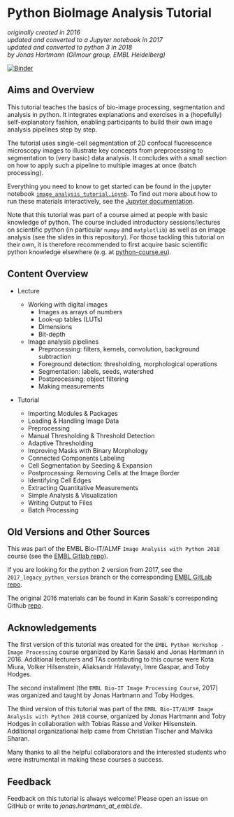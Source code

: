Python BioImage Analysis Tutorial
=================================

*originally created in 2016*    
*updated and converted to a Jupyter notebook in 2017*    
*updated and converted to python 3 in 2018*    
*by Jonas Hartmann (Gilmour group, EMBL Heidelberg)*    

[![Binder](https://mybinder.org/badge_logo.svg)](https://mybinder.org/v2/gh/WhoIsJack/python-bioimage-analysis-tutorial/master)

## Aims and Overview

This tutorial teaches the basics of bio-image processing, segmentation and analysis in python. It integrates explanations and exercises in a (hopefully) self-explanatory fashion, enabling participants to build their own image analysis pipelines step by step.

The tutorial uses single-cell segmentation of 2D confocal fluorescence microscopy images to illustrate key concepts from preprocessing to segmentation to (very basic) data analysis. It concludes with a small section on how to apply such a pipeline to multiple images at once (batch processing).

Everything you need to know to get started can be found in the jupyter notebook [`image_analysis_tutorial.ipynb`](image_analysis_tutorial.ipynb). To find out more about how to run these materials interactively, see the [Jupyter documentation](https://jupyter.readthedocs.io/en/latest/index.html).

Note that this tutorial was part of a course aimed at people with basic knowledge of python. The course included introductory sessions/lectures on scientific python (in particular `numpy` and `matplotlib`) as well as on image analysis (see the slides in this repository). For those tackling this tutorial on their own, it is therefore recommended to first acquire basic scientific python knowledge elsewhere (e.g. at [python-course.eu](https://www.python-course.eu)).


## Content Overview

- Lecture
    - Working with digital images
        - Images as arrays of numbers
        - Look-up tables (LUTs)
        - Dimensions
        - Bit-depth
    - Image analysis pipelines
        - Preprocessing: filters, kernels, convolution, background subtraction
        - Foreground detection: thresholding, morphological operations
        - Segmentation: labels, seeds, watershed
        - Postprocessing: object filtering
        - Making measurements


- Tutorial
    - Importing Modules & Packages
    - Loading & Handling Image Data
    - Preprocessing
    - Manual Thresholding & Threshold Detection
    - Adaptive Thresholding
    - Improving Masks with Binary Morphology
    - Connected Components Labeling
    - Cell Segmentation by Seeding & Expansion
    - Postprocessing: Removing Cells at the Image Border
    - Identifying Cell Edges
    - Extracting Quantitative Measurements
    - Simple Analysis & Visualization
    - Writing Output to Files
    - Batch Processing


## Old Versions and Other Sources

This was part of the EMBL Bio-IT/ALMF `Image Analysis with Python 2018` course (see the [EMBL Gitlab repo](https://git.embl.de/grp-bio-it/image-analysis-with-python-2018)).

If you are looking for the python 2 version from 2017, see the `2017_legacy_python_version` branch or the corresponding [EMBL GitLab repo](https://git.embl.de/grp-bio-it/python-workshop-image-processing).

The original 2016 materials can be found in Karin Sasaki's corresponding Github [repo](https://github.com/karinsasaki/python-workshop-image-processing).


## Acknowledgements

The first version of this tutorial was created for the `EMBL Python Workshop - Image Processing` course organized by Karin Sasaki and Jonas Hartmann in 2016. Additional lecturers and TAs contributing to this course were Kota Miura, Volker Hilsenstein, Aliaksandr Halavatyi, Imre Gaspar, and Toby Hodges.

The second installment (the `EMBL Bio-IT Image Processing Course`, 2017) was organized and taught by Jonas Hartmann and Toby Hodges.

The third version of this tutorial was part of the `EMBL Bio-IT/ALMF Image Analysis with Python 2018` course, organized by Jonas Hartmann and Toby Hodges in collaboration with Tobias Rasse and Volker Hilsenstein. Additional organizational help came from Christian Tischer and Malvika Sharan.

Many thanks to all the helpful collaborators and the interested students who were instrumental in making these courses a success.


## Feedback

Feedback on this tutorial is always welcome! Please open an issue on GitHub or write to *jonas.hartmann_at_embl.de*.

